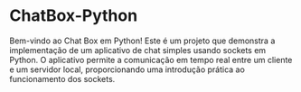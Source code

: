 # ChatBox-Python
 Bem-vindo ao Chat Box em Python! Este é um projeto que demonstra a implementação de um aplicativo de chat simples usando sockets em Python. O aplicativo permite a comunicação em tempo real entre um cliente e um servidor local, proporcionando uma introdução prática ao funcionamento dos sockets.
